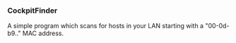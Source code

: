 ### CockpitFinder
A simple program which scans for hosts in your LAN starting with a "00-0d-b9.." MAC address.